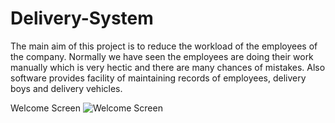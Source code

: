 # Delivery-System
The main aim of this project is to reduce the workload of the employees of the company. Normally we have seen the employees are doing their work manually which is very hectic and there are many chances of mistakes. Also software provides facility of maintaining records of employees, delivery boys and delivery vehicles.

Welcome Screen
![Welcome Screen]()

